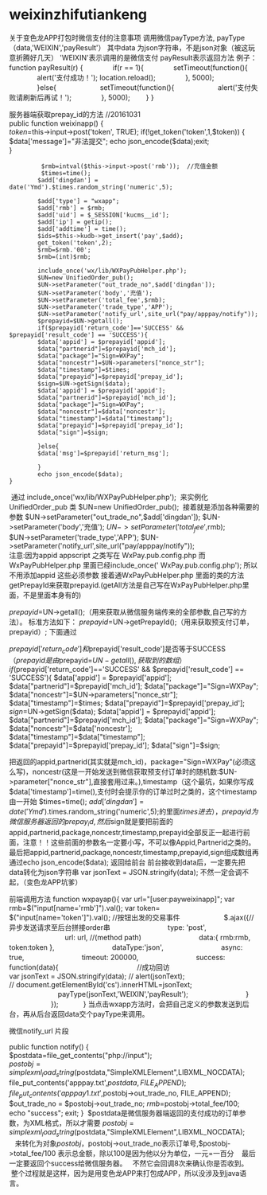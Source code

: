 # weixinzhifutiankeng

关于变色龙APP打包时微信支付的注意事项
调用微信payType方法, payType（data,'WEIXIN','payResult'）
其中data 为json字符串，不是json对象（被这玩意折腾好几天）
'WEIXIN'表示调用的是微信支付
payResult表示返回方法
例子：
function payResult(r) {
　　　　if(r == 1){
　　　　setTimeout(function(){
  　　　　alert('支付成功！');
          location.reload(); 
　　　　}, 5000);
　　　　}else{
　　　　　　setTimeout(function(){
　　　　　　alert('支付失败请刷新后再试！');
　　　　}, 5000);
　　}
}

服务器端获取prepay_id的方法
//20161031	
	public function weixinapp()
	{		
	         $token=$this->input->post('token', TRUE);
			 if(!get_token('token',1,$token))
			 {
	 $data['message']="非法提交";			 
	 echo json_encode($data);exit;			
			}	 
		
			 $rmb=intval($this->input->post('rmb'));  //充值金额
			 $times=time();
			$add['dingdan'] = date('Ymd').$times.random_string('numeric',5);
			
			$add['type'] = "wxapp";
			$add['rmb'] = $rmb;
			$add['uid'] = $_SESSION['kucms__id'];
			$add['ip'] = getip();
			$add['addtime'] = time();
			$ids=$this->kudb->get_insert('pay',$add);
			get_token('token',2);
			$rmb=$rmb.'00';
			$rmb=(int)$rmb;
			
	        include_once('wx/lib/WXPayPubHelper.php');
            $UN=new UnifiedOrder_pub();
            $UN->setParameter("out_trade_no",$add['dingdan']);
            $UN->setParameter('body','充值');
            $UN->setParameter('total_fee',$rmb);			
			$UN->setParameter('trade_type','APP');
	        $UN->setParameter('notify_url',site_url("pay/apppay/notify"));				
			$prepayid=$UN->getall();
			if($prepayid['return_code']=='SUCCESS' && $prepayid['result_code'] == 'SUCCESS'){
			$data['appid'] = $prepayid['appid'];
			$data["partnerid"]=$prepayid['mch_id'];
			$data["package"]="Sign=WXPay";
			$data["noncestr"]=$UN->parameters["nonce_str"];
			$data["timestamp"]=$times;
			$data["prepayid"]=$prepayid['prepay_id'];
			$sign=$UN->getSign($data);
			$data['appid'] = $prepayid['appid'];
			$data["partnerid"]=$prepayid['mch_id'];
			$data["package"]="Sign=WXPay";
			$data["noncestr"]=$data['noncestr'];
			$data["timestamp"]=$data["timestamp"];
			$data["prepayid"]=$prepayid['prepay_id'];
          	$data["sign"]=$sign;			
		
			}else{
			$data['msg']=$prepayid['return_msg'];	
				                                                            
			}	
            echo json_encode($data);	 	 
	}
  通过 include_once('wx/lib/WXPayPubHelper.php');
  来实例化 UnifiedOrder_pub 类
      $UN=new UnifiedOrder_pub();
  接着就是添加各种需要的参数
       $UN->setParameter("out_trade_no",$add['dingdan']);
            $UN->setParameter('body','充值');
            $UN->setParameter('total_fee',$rmb);			
			$UN->setParameter('trade_type','APP');
	        $UN->setParameter('notify_url',site_url("pay/apppay/notify"));				
 注意:因为appid appscript 之类写在 WxPay.pub.config.php
 而WxPayPubHelper.php 里面已经include_once(' WxPay.pub.config.php');
 所以不用添加appid 这些必须参数
 接着通WxPayPubHelper.php 里面的类的方法 getPrepayId来获取prepayid.(getAll方法是自己写在WxPayPubHelper.php里面，不是里面本身有的)
 
 $prepayid=$UN->getall();（用来获取从微信服务端传来的全部参数,自己写的方法）。
 标准方法如下：
 $prepayid=$UN->getPrepayId();（用来获取预支付订单，prepayid）;
 下面通过
 
 $prepayid['return_code']和$prepayid['result_code']是否等于SUCCESS （$prepayid是由$prepayid=$UN-getall(),获取到的数组）
 if($prepayid['return_code']=='SUCCESS' && $prepayid['result_code'] == 'SUCCESS'){
			$data['appid'] = $prepayid['appid'];
			$data["partnerid"]=$prepayid['mch_id'];
			$data["package"]="Sign=WXPay";
			$data["noncestr"]=$UN->parameters["nonce_str"];
			$data["timestamp"]=$times;
			$data["prepayid"]=$prepayid['prepay_id'];
			$sign=$UN->getSign($data);
			$data['appid'] = $prepayid['appid'];
			$data["partnerid"]=$prepayid['mch_id'];
			$data["package"]="Sign=WXPay";
			$data["noncestr"]=$data['noncestr'];
			$data["timestamp"]=$data["timestamp"];
			$data["prepayid"]=$prepayid['prepay_id'];
          	$data["sign"]=$sign;			
 
 把返回的appid,partnerid(其实就是mch_id)，package="Sign=WXPay"(必须这么写)，noncestr(这是一开始发送到微信获取预支付订单时的随机数:$UN->parameter["nonce_str"],直接套用过来。),timestamp（这个最坑，如果你写成$data['timestamp']=time(),支付时会提示你的订单过时之类的，这个timestamp由一开始 $times=time(); $add['dingdan'] = date('Ymd').$times.random_string('numeric',5);的里面$times进去），prepayid为
 微信服务器返回的prepay_id,然后$sign就是要把前面的appid,partnerid,package,noncestr,timestamp,prepayid全部反正一起进行前面，注意！！这些前面的参数名一定要小写，不可以像Appid,Partnerid之类的。
 最后把appid,partnerid,package,noncestr,timestamp,prepayid,sign组成数组再通过echo json_encode($data);	
 返回给前台
 前台接收到data后，一定要先把data转化为json字符串
 var jsonText = JSON.stringify(data);
 不然一定会调不起，（变色龙APP坑爹）
 
 前端调用方法
 function wxpayap(){
      var url="[user:payweixinapp]";
	  var rmb=$("input[name='rmb']").val();
      var token= $("input[name='token']").val();    
//按钮出发的交易事件
　　　　　　$.ajax({//异步发送请求至后台拼接order串
　　　　　　　　type: 'post',
　　　　　　　　url: url, //(method path)
　　　　　　　　data:{
                  rmb:rmb,
				  token:token
				  },
　　　　　　　　dataType:'json',
　　　　　　　　async: true,
　　　　　　　　timeout: 200000,
　　　　　　　　success: function(data){
　　　　　　　　　　　//成功回访　           
			var jsonText = JSON.stringify(data);
         //   alert(jsonText);	   
			// document.getElementById('cs').innerHTML=jsonText;
  　　　　　　　payType(jsonText,'WEIXIN','payResult');
　　　　　　　　}
　　　　　　});
　　　
      }
 当点击wxapp方法时，会把自己定义的参数发送到后台，再从后台返回data交个payType来调用。
 
 
 微信notify_url 片段
 
 public function notify()
	{	
		 $postdata=file_get_contents("php://input");		
		$postobj=simplexml_load_string($postdata,"SimpleXMLElement",LIBXML_NOCDATA);	
		file_put_contents('apppay.txt',$postdata, FILE_APPEND);
		file_put_contents('apppay1.txt',$postobj->out_trade_no, FILE_APPEND);
		$out_trade_no = $postobj->out_trade_no;
		$rmb=$postobj->total_fee/100;	
		echo "success";
		exit;
 }
  $postdata是微信服务器端返回的支付成功的订单参数，为XML格式，所以才需要
  	$postobj=simplexml_load_string($postdata,"SimpleXMLElement",LIBXML_NOCDATA);	
    来转化为对象$postobj，$postobj->out_trade_no表示订单号,$postobj->total_fee/100 表示总金额，除以100是因为他以分为单位，一元=一百分
    最后一定要返回个success给微信服务器。
    不然它会回调8次来确认你是否收到。
    整个过程就是这样，因为是用变色龙APP来打包成APP，所以没涉及到java语言。
